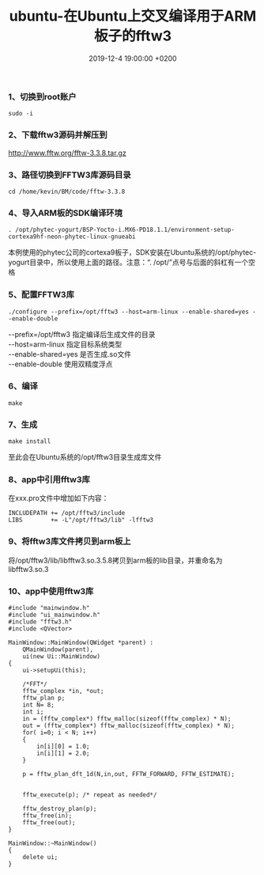 ﻿---
layout: post
title:  "ubuntu-在Ubuntu上交叉编译用于ARM板子的fftw3"
date:   2019-12-4 19:00:00 +0200
categories: ubuntu
---
### 1、切换到root账户
```
sudo -i
```
### 2、下载fftw3源码并解压到
http://www.fftw.org/fftw-3.3.8.tar.gz   
### 3、路径切换到FFTW3库源码目录
```
cd /home/kevin/BM/code/fftw-3.3.8
```
### 4、导入ARM板的SDK编译环境
```
. /opt/phytec-yogurt/BSP-Yocto-i.MX6-PD18.1.1/environment-setup-cortexa9hf-neon-phytec-linux-gnueabi
```  
本例使用的phytec公司的cortexa9板子，SDK安装在Ubuntu系统的/opt/phytec-yogurt目录中，所以使用上面的路径。注意：“. /opt/”点号与后面的斜杠有一个空格   
### 5、配置FFTW3库
```
./configure --prefix=/opt/fftw3 --host=arm-linux --enable-shared=yes --enable-double
```
--prefix=/opt/fftw3        指定编译后生成文件的目录   
--host=arm-linux           指定目标系统类型   
--enable-shared=yes        是否生成.so文件   
--enable-double            使用双精度浮点   
### 6、编译
```
make
```
### 7、生成
```
make install
```
至此会在Ubuntu系统的/opt/fftw3目录生成库文件   
### 8、app中引用fftw3库
在xxx.pro文件中增加如下内容：   
```
INCLUDEPATH += /opt/fftw3/include
LIBS        += -L"/opt/fftw3/lib" -lfftw3
```
### 9、将fftw3库文件拷贝到arm板上
将/opt/fftw3/lib/libfftw3.so.3.5.8拷贝到arm板的lib目录，并重命名为libfftw3.so.3
### 10、app中使用fftw3库
```
#include "mainwindow.h"
#include "ui_mainwindow.h"
#include "fftw3.h"
#include <QVector>

MainWindow::MainWindow(QWidget *parent) :
    QMainWindow(parent),
    ui(new Ui::MainWindow)
{
    ui->setupUi(this);

    /*FFT*/
    fftw_complex *in, *out;
    fftw_plan p;
    int N= 8;
    int i;
    in = (fftw_complex*) fftw_malloc(sizeof(fftw_complex) * N);
    out = (fftw_complex*) fftw_malloc(sizeof(fftw_complex) * N);
    for( i=0; i < N; i++)
    {
        in[i][0] = 1.0;
        in[i][1] = 2.0;
    }

    p = fftw_plan_dft_1d(N,in,out, FFTW_FORWARD, FFTW_ESTIMATE);


    fftw_execute(p); /* repeat as needed*/

    fftw_destroy_plan(p);
    fftw_free(in);
    fftw_free(out);
}

MainWindow::~MainWindow()
{
    delete ui;
}
```
